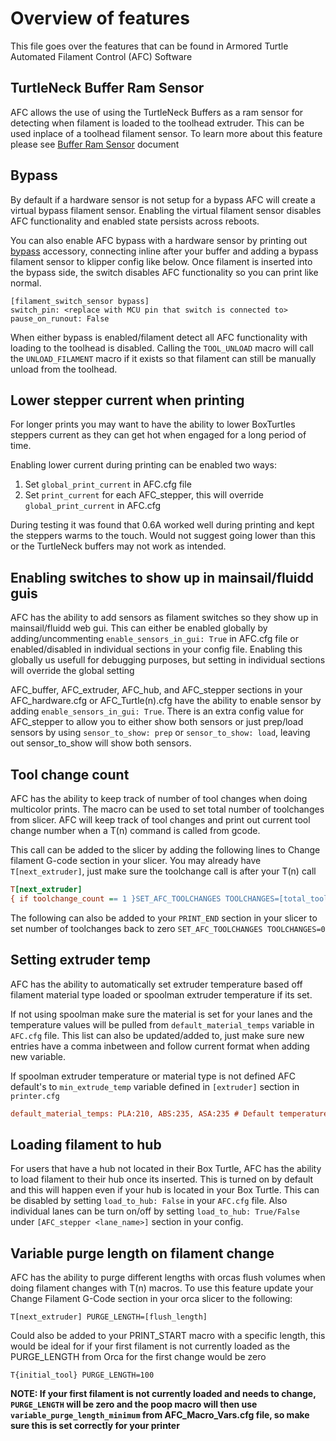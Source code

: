 # Overview of features 

This file goes over the features that can be found in Armored Turtle Automated Filament Control (AFC) Software

## TurtleNeck Buffer Ram Sensor
AFC allows the use of using the TurtleNeck Buffers as a ram sensor for detecting when filament is loaded to the toolhead extruder. This can be used inplace of a toolhead filament sensor. To learn more about this feature please see [Buffer Ram Sensor](Buffer_Ram_Sensor.md) document

## Bypass
By default if a hardware sensor is not setup for a bypass AFC will create a virtual bypass filament sensor. Enabling the virtual filament sensor disables AFC functionality and enabled state persists across reboots.

You can also enable AFC bypass with a hardware sensor by printing out [bypass](https://github.com/ArmoredTurtle/AFC-Accessories/tree/main/AFC_Bypass) accessory, connecting inline after your buffer and adding a bypass filament sensor to klipper config like below. Once filament is inserted into the bypass side, the switch disables AFC functionality so you can print like normal.

```
[filament_switch_sensor bypass]
switch_pin: <replace with MCU pin that switch is connected to>
pause_on_runout: False
```

When either bypass is enabled/filament detect all AFC functionality with loading to the toolhead is disabled. Calling the `TOOL_UNLOAD` macro will call the `UNLOAD_FILAMENT` macro if it exists so that filament can still be manually unload from the toolhead.

## Lower stepper current when printing
For longer prints you may want to have the ability to lower BoxTurtles steppers current as they can get hot when engaged for a long period of time.

Enabling lower current during printing can be enabled two ways:
1. Set `global_print_current` in AFC.cfg file
2. Set `print_current` for each AFC_stepper, this will override `global_print_current` in AFC.cfg

During testing it was found that 0.6A worked well during printing and kept the steppers warms to the touch. Would not suggest going lower than this or the TurtleNeck buffers may not work as intended.


## Enabling switches to show up in mainsail/fluidd guis
AFC has the ability to add sensors as filament switches so they show up in mainsail/fluidd web gui. This can either be enabled globally by adding/uncommenting `enable_sensors_in_gui: True` in AFC.cfg file or enabled/disabled in individual sections in your config file. Enabling this globally us usefull for debugging purposes, but setting in individual sections will override the global setting

AFC_buffer, AFC_extruder, AFC_hub, and AFC_stepper sections in your AFC_hardware.cfg or AFC_Turtle(n).cfg have the ability to enable sensor by adding `enable_sensors_in_gui: True`. There is an extra config value for AFC_stepper to allow you to either show both sensors or just prep/load sensors by using `sensor_to_show: prep` or `sensor_to_show: load`, leaving out sensor_to_show will show both sensors.

## Tool change count
AFC has the ability to keep track of number of tool changes when doing multicolor prints. The macro can be used to set total number of toolchanges from slicer. AFC will keep track of tool changes and print out
current tool change number when a T(n) command is called from gcode.

This call can be added to the slicer by adding the following lines to Change filament G-code section in your slicer.
You may already have `T[next_extruder]`, just make sure the toolchange call is after your T(n) call
```cfg
T[next_extruder]
{ if toolchange_count == 1 }SET_AFC_TOOLCHANGES TOOLCHANGES=[total_toolchanges]{endif }
```

The following can also be added to your `PRINT_END` section in your slicer to set number of toolchanges back to zero
`SET_AFC_TOOLCHANGES TOOLCHANGES=0`

## Setting extruder temp
AFC has the ability to automatically set extruder temperature based off filament material type loaded or spoolman extruder temperature if its set.

If not using spoolman make sure the material is set for your lanes and the temperature values will be pulled from `default_material_temps` variable in `AFC.cfg` file. This list can also be updated/added to, just make sure new entries have a comma inbetween and follow current format when adding new variable.

If spoolman extruder temperature or material type is not defined AFC default's to `min_extrude_temp` variable defined in `[extruder]` section in `printer.cfg`

```cfg
default_material_temps: PLA:210, ABS:235, ASA:235 # Default temperature to set extruder when loading/unloading lanes.
```

## Loading filament to hub
For users that have a hub not located in their Box Turtle, AFC has the ability to load filament to their hub once its inserted. This is turned on by default and this will happen even if your hub is located in your Box Turtle. This can be disabled by setting `load_to_hub: False` in your `AFC.cfg` file. Also individual lanes can be turn on/off by setting `load_to_hub: True/False` under `[AFC_stepper <lane_name>]` section in your config.

## Variable purge length on filament change
AFC has the ability to purge different lengths with orcas flush volumes when doing filament changes with T(n) macros. To use this feature update your Change Filament G-Code section in your orca slicer to the following:

`T[next_extruder] PURGE_LENGTH=[flush_length]`

Could also be added to your PRINT_START macro with a specific length, this would be ideal for if your first filament is not currently loaded as the PURGE_LENGTH from Orca for the first change would be zero

`T{initial_tool} PURGE_LENGTH=100`

**NOTE: If your first filament is not currently loaded and needs to change, `PURGE_LENGTH` will be zero and the poop macro will then use `variable_purge_length_minimum` from AFC_Macro_Vars.cfg file, so make sure this is set correctly for your printer**